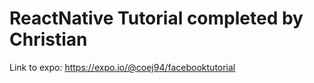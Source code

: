 # ReactNative Tutorial completed by Christian
Link to expo: https://expo.io/@coej94/facebooktutorial